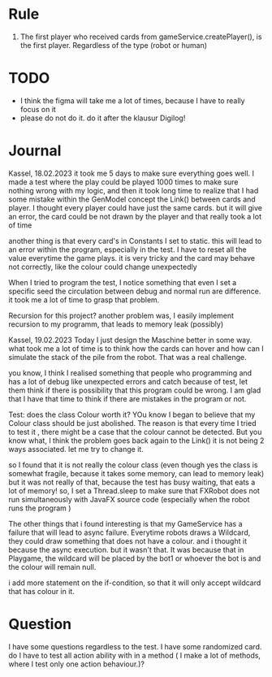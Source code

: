 # Rule
1. The first player who received cards from gameService.createPlayer(), is the first player.
Regardless of the type (robot or human)

# TODO
- I think the figma will take me a lot of times, because I have to really focus on it
- please do not do it. do it after the klausur Digilog!


# Journal
Kassel, 18.02.2023
it took me 5 days to make sure everything goes well.
I made a test where the play could be played 1000 times to make sure nothing wrong with my logic,
and then it took long time to realize that I had some mistake within the GenModel concept 
the Link() between cards and player. I thought every player could have just the same cards.
but it will give an error, the card could be not drawn by the player
and that really took a lot of time

another thing is that every card's in Constants I set to static. this will lead
to an error within the program, especially in the test.
I have to reset all the value everytime the game plays. it is very tricky
and the card may behave not correctly, like the colour could change unexpectedly

When I tried to program the test, I notice something that even I set a specific seed
the circulation between debug and normal run are difference. it took me
a lot of time to grasp that problem.

Recursion for this project?
another problem was, I easily implement recursion
to my programm, that leads to memory leak (possibly)

Kassel, 19.02.2023
Today I just design the Maschine better in some way.
what took me a lot of time is to think how the cards can hover and how
can I simulate the stack of the pile from the robot.
That was a real challenge.

you know, I think I realised something that people who programming and
has a lot of debug like unexpected errors and catch because of test, let them think if
there is possibility that this program could be wrong. I am glad
that I have that time to think if there are mistakes in the program or not.

Test: does the class Colour worth it?
YOu know I began to believe that my Colour class should be just abolished. The reason 
is that every time I tried to test it , there might be a case that the colour cannot be 
detected. But you know what, I think the problem goes back again to the Link()
it is not being 2 ways associated. let me try to change it.

so I found that it is not really the colour class (even though yes the class is 
somewhat fragile, because it takes some memory, can lead to memory leak) but 
it was not really of that, because the test has busy waiting, that eats a lot of memory!
so, I set a Thread.sleep to make sure that FXRobot does not run simultaneously with 
JavaFX source code (especially when the robot runs the program )

The other things that i found interesting is that my GameService has a failure that will lead to 
async failure. Everytime robots draws a Wildcard, they could draw something that 
does not have a colour. and i thought it because the async execution. but it wasn't that.
It was because that in Playgame, the wildcard will be placed by the bot1 or whoever the bot is
and the colour will remain null. 

i add more statement on the if-condition, so that it will only accept wildcard that has colour in it.



# Question
I have some questions regardless to the test. I have some randomized card.
do I have to test all action ability with in a method ( I make a lot of methods,
where I test only one action behaviour.)?


